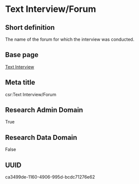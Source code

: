 # Text Interview/Forum
## Short definition
The name of the forum for which the interview was conducted.
## Base page
[Text Interview](https://github.com/EuroCRIS/CASRAI-Dictionairies/blob/main/Objects/Text%20Interview.md)
## Meta title
csr:Text Interview/Forum
## Research Admin Domain
True
## Research Data Domain
False
## UUID
ca3499de-1160-4906-995d-bcdc71276e62
